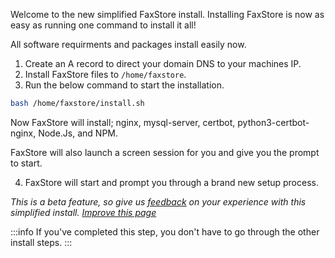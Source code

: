 Welcome to the new simplified FaxStore install. Installing FaxStore is now as easy as running one command to install it all!

All software requirments and packages install easily now.

1. Create an A record to direct your domain DNS to your machines IP.
2. Install FaxStore files to `/home/faxstore`.
3. Run the below command to start the installation.

```sh
bash /home/faxstore/install.sh
```

Now FaxStore will install; nginx, mysql-server, certbot, python3-certbot-nginx, Node.Js, and NPM.

FaxStore will also launch a screen session for you and give you the prompt to start.

4. FaxStore will start and prompt you through a brand new setup process.

*This is a beta feature, so give us [feedback](https://bugs.faxes.zone/projects/faxstore/add?t=feedback) on your experience with this simplified install.*
*[Improve this page](https://github.com/FAXES/Documentation/tree/main/FaxStore)*

:::info
If you've completed this step, you don't have to go through the other install steps.
:::
